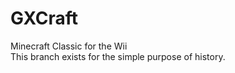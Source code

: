 GXCraft
=======

Minecraft Classic for the Wii  
This branch exists for the simple purpose of history.
